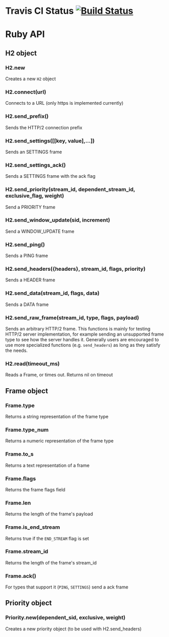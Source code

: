 # Travis CI Status [![Build Status](https://travis-ci.org/deweerdt/h2get.svg?branch=master)](https://travis-ci.org/deweerdt/h2get)

# Ruby API

## H2 object

### H2.new

Creates a new `H2` object

### H2.connect(url)

Connects to a URL (only https is implemented currently)

### H2.send_prefix()

Sends the HTTP/2 connection prefix

### H2.send_settings([[key, value],...])

Sends an SETTINGS frame

### H2.send_settings_ack()

Sends a SETTINGS frame with the ack flag

### H2.send_priority(stream_id, dependent_stream_id, exclusive_flag, weight)

Send a PRIORITY frame


### H2.send_window_update(sid, increment)

Send a WINDOW_UPDATE frame

### H2.send_ping(<optional payload>)

Sends a PING frame

### H2.send_headers({headers}, stream_id, flags, priority)

Sends a HEADER frame

### H2.send_data(stream_id, flags, data)

Sends a DATA frame

### H2.send_raw_frame(stream_id, type, flags, payload)

Sends an arbitrary HTTP/2 frame.
This functions is mainly for testing HTTP/2 server implementation, for example sending an unsupported frame type to see how the server handles it.
Generally users are encouraged to use more specialized functions (e.g. `send_headers`) as long as they satisfy the needs.

### H2.read(timeout_ms)

Reads a Frame, or times out. Returns nil on timeout

## Frame object

### Frame.type

Returns a string representation of the frame type

### Frame.type_num

Returns a numeric representation of the frame type

### Frame.to_s

Returns a text representation of a frame


### Frame.flags

Returns the frame flags field

### Frame.len

Returns the length of the frame's payload

### Frame.is_end_stream

Returns true if the `END_STREAM` flag is set

### Frame.stream_id

Returns the length of the frame's stream_id

### Frame.ack()

For types that support it (`PING`, `SETTINGS`) send a ack frame

## Priority object

### Priority.new(dependent_sid, exclusive, weight)

Creates a new priority object (to be used with H2.send_headers)

